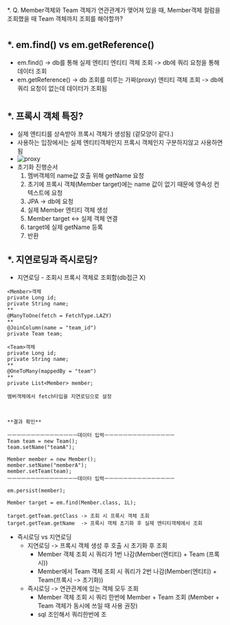 *. Q. Member객체와 Team 객체가 연관관계가 맺어져 있을 때, Member객체 컬럼을 조회했을 때 Team 객체까지 조회를 해야할까?
  
  #
  #

*. em.find() vs em.getReference()
  - 
  - em.find() -> db를 통해 실제 엔티티 엔티티 객체 조회
    -> db에 쿼리 요청을 통해 데이터 조회
  - em.getReference() -> db 조회를 미루는 가짜(proxy) 엔티티 객체 조회
    -> db에 쿼리 요청이 없는데 데이터가 조회됨  
    #  
    #
    
*. 프록시 객체 특징?
  - 
  - 실제 엔티티를 상속받아 프록시 객체가 생성됨 (겉모양이 같다.)
  - 사용하는 입장에서는 실제 엔티티객체인지 프록시 객체인지 구분하지않고 사용하면됨
  - ![proxy](https://user-images.githubusercontent.com/81909140/205571781-673bad77-af0d-4a6c-81e6-8a05bc6f7e77.png)
   - 초기화 진행순서
     1. 멤버객체의 name값 호출 위해 getName 요청
     2. 초기에 프록시 객체(Member target)에는 name 값이 없기 때문에 영속성 컨텍스트에 요청
     3. JPA -> db에 요청 
     4. 실제 Member 엔티티 객체 생성
     5. Member target <-> 실제 객체 연결 
     6. target에 실제 getName 등록
     7. 반환 

*. 지연로딩과 즉시로딩?
  - 
  - 지연로딩 - 조회시 프록시 객체로 조회함(db접근 X)
  ```
  <Member>객체
  private Long id;
  private String name;
  **
  @ManyToOne(fetch = FetchType.LAZY)
  **
  @JoinColumn(name = "team_id")
  private Team team;
  
  <Team>객체
  private Long id;
  private String name;
  **
  @OneToMany(mappedBy = "team")
  **
  private List<Member> member;
  
  멤버객체에서 fetch타입을 지연로딩으로 설정
  
  
  
  **결과 확인**
  
  ㅡㅡㅡㅡㅡㅡㅡㅡㅡㅡㅡㅡㅡㅡㅡ데이터 입력ㅡㅡㅡㅡㅡㅡㅡㅡㅡㅡㅡㅡㅡㅡㅡ
  Team team = new Team();
  team.setName("teamA");
  
  Member member = new Member();
  member.setName("memberA");
  member.setTeam(team);
  ㅡㅡㅡㅡㅡㅡㅡㅡㅡㅡㅡㅡㅡㅡㅡ데이터 입력ㅡㅡㅡㅡㅡㅡㅡㅡㅡㅡㅡㅡㅡㅡㅡ
  
  em.persist(member);
  
  Member target = em.find(Member.class, 1L);

  target.getTeam.getClass -> 조회 시 프록시 객체 조회
  target.getTeam.getName  -> 프록시 객체 초기화 후 실제 엔티티객체에서 조회
  
  ```
  - 즉시로딩 vs 지연로딩
    - 지연로딩 -> 프록시 객체 생성 후 호출 시 초기화 후 조회  
      - Member 객체 조회 시 쿼리가 1번 나감(Member(엔티티) + Team (프록시))
      - Member에서 Team 객체 조회 시 쿼리가 2번 나감(Member(엔티티) + Team(프록시 -> 초기화))  
    - 즉시로딩 -> 연관관계에 있는 객체 모두 조회
      - Member 객체 조회 시 쿼리 한번에 Member + Team 조회 (Member + Team 객체가 동시에 쓰일 때 사용 권장)
      - sql 조인해서 쿼리한번에 조






